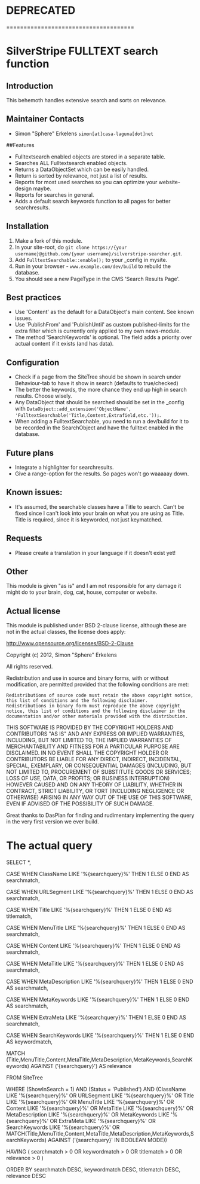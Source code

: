 # DEPRECATED
=====================================
# SilverStripe FULLTEXT search function

## Introduction

This behemoth handles extensive search and sorts on relevance.

## Maintainer Contacts

* Simon "Sphere" Erkelens `simon[at]casa-laguna[dot]net`

##Features

* Fulltextsearch enabled objects are stored in a separate table.
* Searches ALL Fulltextsearch enabled objects.
* Returns a DataObjectSet which can be easily handled.
* Return is sorted by relevance, not just a list of results.
* Reports for most used searches so you can optimize your website-design maybe.
* Reports for searches in general.
* Adds a default search keywords function to all pages for better searchresults.

## Installation

 1.  Make a fork of this module.
 2.  In your site-root, do `git clone https://{your username}@github.com/{your username}/silverstripe-searcher.git`. 
 3.  Add `FulltextSearchable::enable();` to your _config in mysite. 
 4.  Run in your browser - `www.example.com/dev/build` to rebuild the database. 
 5.  You should see a new PageType in the CMS 'Search Results Page'.

## Best practices

* Use 'Content' as the default for a DataObject's main content. See known issues.
* Use 'PublishFrom' and 'PublishUntil' as custom published-limits for the extra filter which is currently only applied to my own news-module.
* The method 'SearchKeywords' is optional. The field adds a priority over actual content if it exists (and has data).

## Configuration

* Check if a page from the SiteTree should be shown in search under Behaviour-tab to have it show in search (defaults to true/checked)
* The better the keywords, the more chance they end up high in search results. Choose wisely.
* Any DataObject that should be searched should be set in the _config with `DataObject::add_extension('ObjectName', 'FulltextSearchable('Title,Content,Extrafield,etc.'));`.
* When adding a FulltextSearchable, you need to run a dev/build for it to be recorded in the SearchObject and have the fulltext enabled in the database.

## Future plans

* Integrate a highlighter for searchresults.
* Give a range-option for the results. So pages won't go waaaaay down.

## Known issues:

* It's assumed, the searchable classes have a Title to search. Can't be fixed since I can't look into your brain on what you are using as Title. Title is required, since it is keyworded, not just keymatched.

## Requests

* Please create a translation in your language if it doesn't exist yet!

## Other

This module is given "as is" and I am not responsible for any damage it might do to your brain, dog, cat, house, computer or website.

## Actual license

This module is published under BSD 2-clause license, although these are not in the actual classes, the license does apply:

http://www.opensource.org/licenses/BSD-2-Clause

Copyright (c) 2012, Simon "Sphere" Erkelens

All rights reserved.

Redistribution and use in source and binary forms, with or without modification, are permitted provided that the following conditions are met:

    Redistributions of source code must retain the above copyright notice, this list of conditions and the following disclaimer.
    Redistributions in binary form must reproduce the above copyright notice, this list of conditions and the following disclaimer in the documentation and/or other materials provided with the distribution.

THIS SOFTWARE IS PROVIDED BY THE COPYRIGHT HOLDERS AND CONTRIBUTORS "AS IS" AND ANY EXPRESS OR IMPLIED WARRANTIES, INCLUDING, BUT NOT LIMITED TO, THE IMPLIED WARRANTIES OF MERCHANTABILITY AND FITNESS FOR A PARTICULAR PURPOSE ARE DISCLAIMED. IN NO EVENT SHALL THE COPYRIGHT HOLDER OR CONTRIBUTORS BE LIABLE FOR ANY DIRECT, INDIRECT, INCIDENTAL, SPECIAL, EXEMPLARY, OR CONSEQUENTIAL DAMAGES (INCLUDING, BUT NOT LIMITED TO, PROCUREMENT OF SUBSTITUTE GOODS OR SERVICES; LOSS OF USE, DATA, OR PROFITS; OR BUSINESS INTERRUPTION) HOWEVER CAUSED AND ON ANY THEORY OF LIABILITY, WHETHER IN CONTRACT, STRICT LIABILITY, OR TORT (INCLUDING NEGLIGENCE OR OTHERWISE) ARISING IN ANY WAY OUT OF THE USE OF THIS SOFTWARE, EVEN IF ADVISED OF THE POSSIBILITY OF SUCH DAMAGE.

Great thanks to DasPlan for finding and rudimentary implementing the query in the very first version we ever build.

# The actual query

SELECT *, 
	
CASE WHEN ClassName LIKE '%{searchquery}%' THEN 1 ELSE 0 END AS searchmatch,

CASE WHEN URLSegment LIKE '%{searchquery}%' THEN 1 ELSE 0 END AS searchmatch, 

CASE WHEN Title LIKE '%{searchquery}%' THEN 1 ELSE 0 END AS titlematch, 

CASE WHEN MenuTitle LIKE '%{searchquery}%' THEN 1 ELSE 0 END AS searchmatch, 

CASE WHEN Content LIKE '%{searchquery}%' THEN 1 ELSE 0 END AS searchmatch, 

CASE WHEN MetaTitle LIKE '%{searchquery}%' THEN 1 ELSE 0 END AS searchmatch, 

CASE WHEN MetaDescription LIKE '%{searchquery}%' THEN 1 ELSE 0 END AS searchmatch, 

CASE WHEN MetaKeywords LIKE '%{searchquery}%' THEN 1 ELSE 0 END AS searchmatch, 

CASE WHEN ExtraMeta LIKE '%{searchquery}%' THEN 1 ELSE 0 END AS searchmatch, 

CASE WHEN SearchKeywords LIKE '%{searchquery}%' THEN 1 ELSE 0 END AS keywordmatch, 

MATCH (Title,MenuTitle,Content,MetaTitle,MetaDescription,MetaKeywords,SearchKeywords) AGAINST ('{searchquery}') AS relevance 

FROM SiteTree 

WHERE (ShowInSearch = 1) AND (Status = 'Published') AND (ClassName LIKE '%{searchquery}%' OR URLSegment LIKE '%{searchquery}%' OR Title LIKE '%{searchquery}%' OR MenuTitle LIKE '%{searchquery}%' OR Content LIKE '%{searchquery}%' OR MetaTitle LIKE '%{searchquery}%' OR MetaDescription LIKE '%{searchquery}%' OR MetaKeywords LIKE '%{searchquery}%' OR ExtraMeta LIKE '%{searchquery}%' OR SearchKeywords LIKE '%{searchquery}%' OR MATCH(Title,MenuTitle,Content,MetaTitle,MetaDescription,MetaKeywords,SearchKeywords) AGAINST ('{searchquery}' IN BOOLEAN MODE)) 

HAVING ( searchmatch > 0 OR keywordmatch > 0 OR titlematch > 0 OR relevance > 0 ) 

ORDER BY searchmatch DESC, keywordmatch DESC, titlematch DESC, relevance DESC
